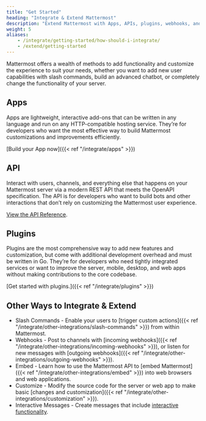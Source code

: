 ```yaml
---
title: "Get Started"
heading: "Integrate & Extend Mattermost"
description: "Extend Mattermost with Apps, APIs, plugins, webhooks, and more."
weight: 5
aliases: 
    - /integrate/getting-started/how-should-i-integrate/
    - /extend/getting-started
---
```

Mattermost offers a wealth of methods to add functionality and customize the experience to suit your needs, whether you want to add new user capabilities with slash commands, build an advanced chatbot, or completely change the functionality of your server.


## Apps

Apps are lightweight, interactive add-ons that can be written in any language and run on any HTTP-compatible hosting service. They’re for developers who want the most effective way to build Mattermost customizations and improvements efficiently.

[Build your App now]({{< ref "/integrate/apps" >}})


## API

Interact with users, channels, and everything else that happens on your Mattermost server via a modern REST API that meets the OpenAPI specification. The API is for developers who want to build bots and other interactions that don’t rely on customizing the Mattermost user experience.

[View the API Reference](https://api.mattermost.com/).


## Plugins

Plugins are the most comprehensive way to add new features and customization, but come with additional development overhead and must be written in Go. They’re for developers who need tightly integrated services or want to improve the server, mobile, desktop, and web apps without making contributions to the core codebase.

[Get started with plugins.]({{< ref "/integrate/plugins" >}})


## Other Ways to Integrate & Extend



* Slash Commands - Enable your users to [trigger custom actions]({{< ref "/integrate/other-integrations/slash-commands" >}}) from within Mattermost.
* Webhooks - Post to channels with [incoming webhooks]({{< ref "/integrate/other-integrations/incoming-webhooks" >}}), or listen for new messages with [outgoing webhooks]({{< ref "/integrate/other-integrations/outgoing-webhooks" >}}).
* Embed - Learn how to use the Mattermost API to [embed Mattermost]({{< ref "/integrate/other-integrations/embed" >}}) into web browsers and web applications.
* Customize - Modify the source code for the server or web app to make basic [changes and customization]({{< ref "/integrate/other-integrations/customization" >}}).
* Interactive Messages - Create messages that include [interactive functionality](https://docs.mattermost.com/developer/interactive-messages.html).
